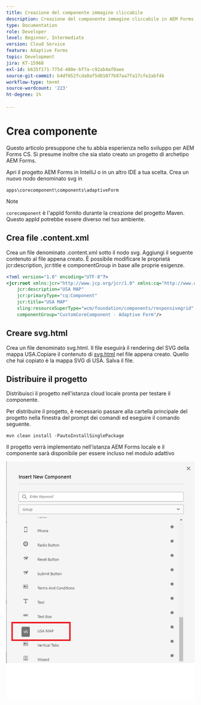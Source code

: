 ```yaml
---
title: Creazione del componente immagine cliccabile
description: Creazione del componente immagine cliccabile in AEM Forms as a Cloud Service
type: Documentation
role: Developer
level: Beginner, Intermediate
version: Cloud Service
feature: Adaptive Forms
topic: Development
jira: KT-15968
exl-id: b635f171-775d-480e-bf7a-c92ab4af0aee
source-git-commit: b4df652fcda0af5d01077b97aa7fa17cfe2abf4b
workflow-type: tm+mt
source-wordcount: '223'
ht-degree: 1%

---
```


# Crea componente

Questo articolo presuppone che tu abbia esperienza nello sviluppo per AEM Forms CS. Si presume inoltre che sia stato creato un progetto di archetipo AEM Forms.

Apri il progetto AEM Forms in IntelliJ o in un altro IDE a tua scelta. Crea un nuovo nodo denominato svg in

```
apps\corecomponent\components\adaptiveForm
```

>[!NOTE]
>
> ``corecomponent`` è l&#39;appId fornito durante la creazione del progetto Maven. Questo appId potrebbe essere diverso nel tuo ambiente.


## Crea file .content.xml

Crea un file denominato .content.xml sotto il nodo svg. Aggiungi il seguente contenuto al file appena creato. È possibile modificare le proprietà jcr:description, jcr:title e componentGroup in base alle proprie esigenze.

```xml
<?xml version="1.0" encoding="UTF-8"?>
<jcr:root xmlns:jcr="http://www.jcp.org/jcr/1.0" xmlns:cq="http://www.day.com/jcr/cq/1.0" xmlns:sling="http://sling.apache.org/jcr/sling/1.0"
    jcr:description="USA MAP"
    jcr:primaryType="cq:Component"
    jcr:title="USA MAP"
    sling:resourceSuperType="wcm/foundation/components/responsivegrid"
    componentGroup="CustomCoreComponent - Adaptive Form"/>
```

## Creare svg.html

Crea un file denominato svg.html. Il file eseguirà il rendering del SVG della mappa USA.Copiare il contenuto di [svg.html](assets/svg.html) nel file appena creato. Quello che hai copiato è la mappa SVG di USA. Salva il file.

## Distribuire il progetto

Distribuisci il progetto nell’istanza cloud locale pronta per testare il componente.

Per distribuire il progetto, è necessario passare alla cartella principale del progetto nella finestra del prompt dei comandi ed eseguire il comando seguente.

```
mvn clean install -PautoInstallSinglePackage
```

Il progetto verrà implementato nell’istanza AEM Forms locale e il componente sarà disponibile per essere incluso nel modulo adattivo

![mappa-usa](./assets/usa-map.png)

